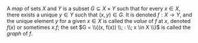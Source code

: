 A *map* of sets $X$ and $Y$ is a subset $G \subseteq X \times Y$ such that for every $x \in X$, there exists a unique $y \in Y$ such that $(x, y) \in G$. It is denoted $f: X \to Y$, and the unique element $y$ for a given $x \in X$ is called the *value* of $f$ at $x$, denoted $f(x)$ or sometimes $x.f$; the set $G = \\{(x, f(x)) \\; : \\; x \in X \\}$ is called the *graph* of $f$.
